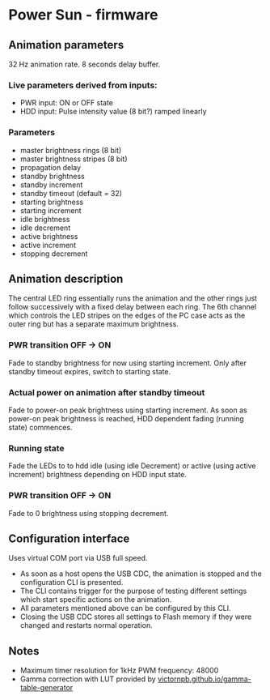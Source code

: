 # Power Sun - firmware

## Animation parameters
32 Hz animation rate.
8 seconds delay buffer.

### Live parameters derived from inputs:
- PWR input: ON or OFF state
- HDD input: Pulse intensity value (8 bit?) ramped linearly

### Parameters
- master brightness rings (8 bit)
- master brightness stripes (8 bit)
- propagation delay
- standby brightness
- standby increment
- standby timeout (default = 32)
- starting brightness
- starting increment
- idle brightness
- idle decrement
- active brightness
- active increment
- stopping decrement

## Animation description
The central LED ring essentially runs the animation and the other rings just follow successively with
a fixed delay between each ring. The 6th channel which controls the LED stripes on the edges of the
PC case acts as the outer ring but has a separate maximum brightness.
 
### PWR transition OFF -> ON
Fade to standby brightness for now using starting increment.
Only after standby timeout expires, switch to starting state.

### Actual power on animation after standby timeout
Fade to power-on peak brightness using starting increment.
As soon as power-on peak brightness is reached, HDD dependent fading (running state) commences.

### Running state
Fade the LEDs to to hdd idle (using idle Decrement) or active (using active increment) brightness
depending on HDD input state.

### PWR transition OFF -> ON
Fade to 0 brightness using stopping decrement.

## Configuration interface
Uses virtual COM port via USB full speed.
- As soon as a host opens the USB CDC, the animation is stopped and the configuration CLI is presented.
- The CLI contains trigger for the purpose of testing different settings which start specific actions on the animation.
- All parameters mentioned above can be configured by this CLI.
- Closing the USB CDC stores all settings to Flash memory if they were changed and restarts normal operation.

## Notes
- Maximum timer resolution for 1kHz PWM frequency: 48000
- Gamma correction with LUT provided by [victornpb.github.io/gamma-table-generator](https://victornpb.github.io/gamma-table-generator)
 
